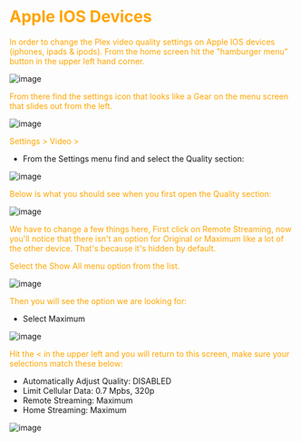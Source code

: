 # <span style="color:orange">Apple IOS Devices</span>
<span style="color:orange">In order to change  the Plex video quality settings on Apple IOS devices (iphones, ipads & ipods).  From the home screen hit the "hamburger menu" button in the upper left hand corner.</span>

![image](https://mediaclients.wiki/client%20screen%20shots/ios/iphone.png)

<span style="color:orange">From there find the settings icon that looks like a Gear on the menu screen that slides out from the left.</span>

![image](https://mediaclients.wiki/client%20screen%20shots/ios/iphone1.png)

<span style="color:orange">Settings > Video ></span>
  * From the Settings menu find and select the Quality section:

![image](https://mediaclients.wiki/client%20screen%20shots/ios/iphone2.png)

<span style="color:orange">Below is what you should see when you first open the Quality section:</span>

![image](https://mediaclients.wiki/client%20screen%20shots/ios/iphone3.png)

<span style="color:orange">We have to change a few things here,  First click on Remote Streaming, now you'll notice that there isn't an option for Original or Maximum like a lot of the other device.  That's because it's hidden by default.</span>

<span style="color:orange">Select the Show All menu option from the list.</span>

![image](https://mediaclients.wiki/client%20screen%20shots/ios/iphone4.png)

<span style="color:orange">Then you will see the option we are looking for:</span>

  * Select Maximum

![image](https://mediaclients.wiki/client%20screen%20shots/ios/iphone5.png)

<span style="color:orange">Hit the < in the upper left and you will return to this screen, make sure your selections match these below:</span>

  * Automatically Adjust Quality: DISABLED
  * Limit Cellular Data: 0.7 Mpbs, 320p
  * Remote Streaming: Maximum
  * Home Streaming: Maximum</span>

![image](https://mediaclients.wiki/client%20screen%20shots/ios/iosquality.png)
